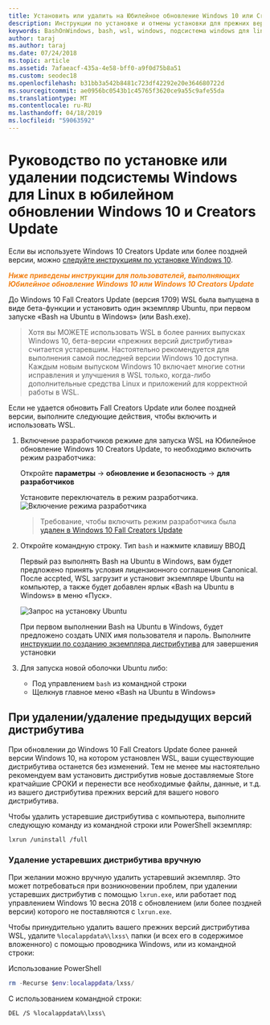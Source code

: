 ```yaml
---
title: Установить или удалить на Юбилейное обновление Windows 10 или Creators Update
description: Инструкции по установке и отмены установки для прежних версий, а также бета-версии дистрибутива на Юбилейное обновление Windows 10 или Creators Update
keywords: BashOnWindows, bash, wsl, windows, подсистема windows для linux, windowssubsystem, ubuntu, debian, suse, windows 10, прежних версий, бета-версия, установки, удаления, удаление, удалить, удаление, устаревшие
author: taraj
ms.author: taraj
ms.date: 07/24/2018
ms.topic: article
ms.assetid: 7afaeacf-435a-4e58-bff0-a9f0d75b8a51
ms.custom: seodec18
ms.openlocfilehash: b31bb3a542b8481c723df42292e20e364680722d
ms.sourcegitcommit: ae0956bc0543b1c45765f3620ce9a55c9afe55da
ms.translationtype: MT
ms.contentlocale: ru-RU
ms.lasthandoff: 04/18/2019
ms.locfileid: "59063592"
---
```

# <a name="guide-to-install-or-uninstall-windows-subsystem-for-linux-on-windows-10-anniversary-update-and-creators-update"></a>Руководство по установке или удалении подсистемы Windows для Linux в юбилейном обновлении Windows 10 и Creators Update 

Если вы используете Windows 10 Creators Update или более поздней версии, можно [следуйте инструкциям по установке Windows 10](install-win10.md).

<strong><em><span style="color: #f28014">Ниже приведены инструкции для пользователей, выполняющих Юбилейное обновление Windows 10 или Windows 10 Creators Update</span></em></strong>

До Windows 10 Fall Creators Update (версия 1709) WSL была выпущена в виде бета-функции и установить один экземпляр Ubuntu, при первом запуске «Bash на Ubuntu в Windows» (или Bash.exe).

> Хотя вы МОЖЕТЕ использовать WSL в более ранних выпусках Windows 10, бета-версии «прежних версий дистрибутива» считается устаревшим. Настоятельно рекомендуется для выполнения самой последней версии Windows 10 доступна. Каждым новым выпуском Windows 10 включает многие сотни исправления и улучшения в WSL только, когда-либо дополнительные средства Linux и приложений для корректной работы в WSL.

Если не удается обновить Fall Creators Update или более поздней версии, выполните следующие действия, чтобы включить и использовать WSL.

1. Включение разработчиков режиме для запуска WSL на Юбилейное обновление Windows 10 Creators Update, то необходимо включить режим разработчика:

    Откройте **параметры** -> **обновление и безопасность** -> **для разработчиков**

    Установите переключатель в режим разработчика.  
    ![Включение режима разработчика](media/updateAndSecurity.png)

    > Требование, чтобы включить режим разработчика была [удален в Windows 10 Fall Creators Update](https://blogs.msdn.microsoft.com/commandline/2017/06/08/developer-mode-no-longer-required-for-windows-subsystem-for-linux/)

1. Откройте командную строку.  Тип `bash` и нажмите клавишу ВВОД

    Первый раз выполнять Bash на Ubuntu в Windows, вам будет предложено принять условия лицензионного соглашения Canonical. После accpted, WSL загрузит и установит экземпляре Ubuntu на компьютер, а также будет добавлен ярлык «Bash на Ubuntu в Windows» в меню «Пуск».

    ![Запрос на установку Ubuntu](media/bashShellInstall.png)

    При первом выполнении Bash на Ubuntu в Windows, будет предложено создать UNIX имя пользователя и пароль. Выполните [инструкции по созданию экземпляра дистрибутива](initialize-distro.md) для завершения установки

1. Для запуска новой оболочки Ubuntu либо:
    * Под управлением `bash` из командной строки
    * Щелкнув главное меню «Bash на Ubuntu в Windows»

    
## <a name="uninstallingremoving-the-legacy-distro"></a>При удалении/удаление предыдущих версий дистрибутива
При обновлении до Windows 10 Fall Creators Update более ранней версии Windows 10, на котором установлен WSL, ваши существующие дистрибутива останется без изменений. Тем не менее мы настоятельно рекомендуем вам установить дистрибутив новые доставляемые Store кратчайшие СРОКИ и перенести все необходимые файлы, данные, и т.д. из вашего дистрибутива прежних версий для вашего нового дистрибутива.

Чтобы удалить устаревшие дистрибутива с компьютера, выполните следующую команду из командной строки или PowerShell экземпляр:

```console
lxrun /uninstall /full
```

### <a name="manually-deleting-the-legacy-distro"></a>Удаление устаревших дистрибутива вручную
При желании можно вручную удалить устаревший экземпляр. Это может потребоваться при возникновении проблем, при удалении устаревших дистрибутив с помощью `lxrun.exe`, или работает под управлением Windows 10 весна 2018 с обновлением (или более поздней версии) которого не поставляются с `lxrun.exe`.

Чтобы принудительно удалить вашего прежних версий дистрибутива WSL, удалите `%localappdata%\lxss\` папки (и всех его в содержимое вложенного) с помощью проводника Windows, или из командной строки:

Использование PowerShell
```powershell
rm -Recurse $env:localappdata/lxss/
```

С использованием командной строки:
```console
DEL /S %localappdata%\lxss\
```

